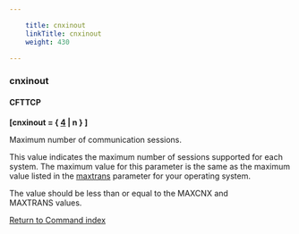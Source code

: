 ```yaml
---

    title: cnxinout
    linkTitle: cnxinout
    weight: 430

---
```

<span id="cnxinout"></span>

### cnxinout

#### CFTTCP

****\[cnxinout = { <u>4</u> | n } \]****

Maximum number of communication sessions.

This value indicates the maximum number of sessions supported for each system. The maximum value for this parameter is the same as the maximum value listed in the [maxtrans](../maxtrans) parameter for your operating system.

The value should be less than or equal to the MAXCNX and MAXTRANS values.

[Return to Command index](../../)
